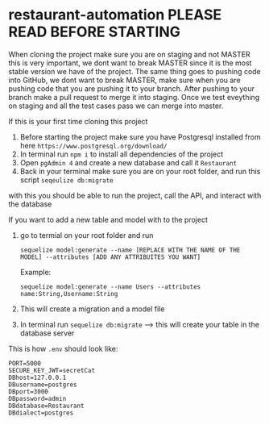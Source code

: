# restaurant-automation PLEASE READ BEFORE STARTING

When cloning the project make sure you are on staging and not MASTER this is very important, we dont want to break MASTER since it is the most stable version we have of the project. The same thing goes to pushing code into GitHub, we dont want to break MASTER, make sure when you are pushing code that you are pushing it to your branch. After pushing to your branch make a pull request to merge it into staging. Once we test eveything on staging and all the test cases pass we can merge into master.

If this is your first time cloning this project

  1. Before starting the project make sure you have Postgresql installed from here `https://www.postgresql.org/download/`
  2. In terminal run `npm i` to install all dependencies of the project
  3. Open `pgAdmin 4` and create a new database and call it `Restaurant`
  4. Back in your terminal make sure you are on your root folder, and run this script `seqeulize db:migrate`

with this you should be able to run the project, call the API, and interact with the database

If you want to add a new table and model with to the project

  1. go to termial on your root folder and run 
      
      `sequelize model:generate --name [REPLACE WITH THE NAME OF THE MODEL] --attributes [ADD ANY ATTRIBUITES YOU WANT]`
      
      Example:
      
      `sequelize model:generate --name Users --attributes name:String,Username:String`
      
  2. This will create a migration and a model file
  3. In terminal run `sequelize db:migrate` --> this will create your table in the database server


This is how `.env` should look like:

```
PORT=5000
SECURE_KEY_JWT=secretCat
DBhost=127.0.0.1
DBusername=postgres
DBport=3000
DBpassword=admin
DBdatabase=Restaurant
DBdialect=postgres

```
